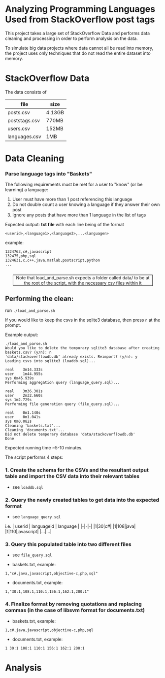 # Analyzing Programming Languages Used from StackOverflow post tags
This project takes a large set of StackOverflow Data and performs data cleaning and processing in order to perform analysis on the data.

To simulate big data projects where data cannot all be read into memory, the project uses only techniques that do not read the entire dataset into memory.

# StackOverflow Data
The data consists of

|file|size|
|-|-|
|posts.csv|4.13GB|
|poststags.csv|770MB|
|users.csv|152MB|
|languages.csv|1MB|

# Data Cleaning
### Parse language tags into "Baskets"

The following requirements must be met for a user to "know" (or be learning) a language:

1. User must have more than 1 post referencing this language
2. Do not double count a user knowing a language if they answer their own post
3. Ignore any posts that have more than 1 language in the list of tags

Expected output:
**txt file** with each line being of the format

`<userid>,<language1>,<language2>,...<languagen>`

example:
```
1324763,c#,javascript
132475,php,sql
1324631,c,c++,java,matlab,postscript,python
...
```

<div align="center" style="margin:5%;border:1px solid black">
    Note that load_and_parse.sh expects a folder called data/ to be at the root of the script, with the necessary csv files within it
</div>

## Performing the clean:
run `./load_and_parse.sh`

If you would like to keep the csvs in the sqlite3 database, then press `n` at the prompt.

Example output:

```
./load_and_parse.sh 
Would you like to delete the temporary sqlite3 database after creating baskets.csv? (y/n): n
'data/stackoverflowdb.db' already exists. Reimport? (y/n): y
Loading csvs into sqlite3 (loaddb.sql)...

real	3m14.333s
user	1m44.955s
sys	0m45.939s
Performing aggregation query (language_query.sql)...

real	3m36.301s
user	2m32.660s
sys	1m2.729s
Performing file generation query (file_query.sql)...

real	0m1.140s
user	0m1.041s
sys	0m0.082s
Cleaning 'baskets.txt'...
Cleaning 'documents.txt'...
Did not delete temporary database 'data/stackoverflowdb.db'
Done

```

Expected running time ~5-10 minutes.

The script performs 4 steps:
### 1. Create the schema for the CSVs and the resultant output table and import the CSV data into their relevant tables

- see `loaddb.sql`

### 2. Query the newly created tables to get data into the expected format

- see `language_query.sql`

i.e.
| userid | languageid | language |
|-|-|-|
|1|30|c#|
|1|108|java|
|1|110|javascript|
|...|...|

### 3. Query this populated table into two different files

- see `file_query.sql`

- baskets.txt, example:

`1,"c#,java,javascript,objective-c,php,sql"`

- documents.txt, example:

`1,"30:1,108:1,110:1,156:1,162:1,200:1"`

### 4. Finalize format by removing quotations and replacing commas (in the case of libsvm format for documents.txt)

- baskets.txt, example:

`1,c#,java,javascript,objective-c,php,sql`

- documents.txt, example:

`1 30:1 108:1 110:1 156:1 162:1 200:1`

# Analysis